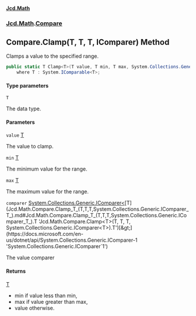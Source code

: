 #### [Jcd.Math](index.md 'index')
### [Jcd.Math](Jcd.Math.md 'Jcd.Math').[Compare](Jcd.Math.Compare.md 'Jcd.Math.Compare')

## Compare.Clamp<T>(T, T, T, IComparer<T>) Method

Clamps a value to the specified range.

```csharp
public static T Clamp<T>(T value, T min, T max, System.Collections.Generic.IComparer<T> comparer)
    where T : System.IComparable<T>;
```
#### Type parameters

<a name='Jcd.Math.Compare.Clamp_T_(T,T,T,System.Collections.Generic.IComparer_T_).T'></a>

`T`

The data type.
#### Parameters

<a name='Jcd.Math.Compare.Clamp_T_(T,T,T,System.Collections.Generic.IComparer_T_).value'></a>

`value` [T](Jcd.Math.Compare.Clamp_T_(T,T,T,System.Collections.Generic.IComparer_T_).md#Jcd.Math.Compare.Clamp_T_(T,T,T,System.Collections.Generic.IComparer_T_).T 'Jcd.Math.Compare.Clamp<T>(T, T, T, System.Collections.Generic.IComparer<T>).T')

The value to clamp.

<a name='Jcd.Math.Compare.Clamp_T_(T,T,T,System.Collections.Generic.IComparer_T_).min'></a>

`min` [T](Jcd.Math.Compare.Clamp_T_(T,T,T,System.Collections.Generic.IComparer_T_).md#Jcd.Math.Compare.Clamp_T_(T,T,T,System.Collections.Generic.IComparer_T_).T 'Jcd.Math.Compare.Clamp<T>(T, T, T, System.Collections.Generic.IComparer<T>).T')

The minimum value for the range.

<a name='Jcd.Math.Compare.Clamp_T_(T,T,T,System.Collections.Generic.IComparer_T_).max'></a>

`max` [T](Jcd.Math.Compare.Clamp_T_(T,T,T,System.Collections.Generic.IComparer_T_).md#Jcd.Math.Compare.Clamp_T_(T,T,T,System.Collections.Generic.IComparer_T_).T 'Jcd.Math.Compare.Clamp<T>(T, T, T, System.Collections.Generic.IComparer<T>).T')

The maximum value for the range.

<a name='Jcd.Math.Compare.Clamp_T_(T,T,T,System.Collections.Generic.IComparer_T_).comparer'></a>

`comparer` [System.Collections.Generic.IComparer&lt;](https://docs.microsoft.com/en-us/dotnet/api/System.Collections.Generic.IComparer-1 'System.Collections.Generic.IComparer`1')[T](Jcd.Math.Compare.Clamp_T_(T,T,T,System.Collections.Generic.IComparer_T_).md#Jcd.Math.Compare.Clamp_T_(T,T,T,System.Collections.Generic.IComparer_T_).T 'Jcd.Math.Compare.Clamp<T>(T, T, T, System.Collections.Generic.IComparer<T>).T')[&gt;](https://docs.microsoft.com/en-us/dotnet/api/System.Collections.Generic.IComparer-1 'System.Collections.Generic.IComparer`1')

The value comparer

#### Returns
[T](Jcd.Math.Compare.Clamp_T_(T,T,T,System.Collections.Generic.IComparer_T_).md#Jcd.Math.Compare.Clamp_T_(T,T,T,System.Collections.Generic.IComparer_T_).T 'Jcd.Math.Compare.Clamp<T>(T, T, T, System.Collections.Generic.IComparer<T>).T')  
- min if value less than min,  
- max if value greater than max,  
- value otherwise.
